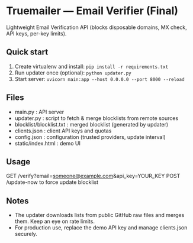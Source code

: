 # Truemailer — Email Verifier (Final)

Lightweight Email Verification API (blocks disposable domains, MX check, API keys, per-key limits).

## Quick start
1. Create virtualenv and install: `pip install -r requirements.txt`
2. Run updater once (optional): `python updater.py`
3. Start server: `uvicorn main:app --host 0.0.0.0 --port 8000 --reload`

## Files
- main.py        : API server
- updater.py     : script to fetch & merge blocklists from remote sources
- blocklist/blocklist.txt : merged blocklist (generated by updater)
- clients.json   : client API keys and quotas
- config.json    : configuration (trusted providers, update interval)
- static/index.html : demo UI

## Usage
GET /verify?email=someone@example.com&api_key=YOUR_KEY
POST /update-now to force update blocklist

## Notes
- The updater downloads lists from public GitHub raw files and merges them. Keep an eye on rate limits.
- For production use, replace the demo API key and manage clients.json securely.

